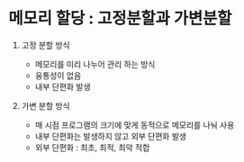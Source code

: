 # 메모리 할당 : 고정분할과 가변분할
1. 고정 분할 방식
    - 메모리를 미리 나누어 관리 하는 방식
    - 융통성이 없음
    - 내부 단편화 발생

2. 가변 분할 방식
    - 매 시점 프로그램의 크기에 맞게 동적으로 메모리를 나눠 사용
    - 내부 단편화는 발생하지 않고 외부 단편화 발생
    - 외부 단편화 : 최초, 최적, 최악 적합
